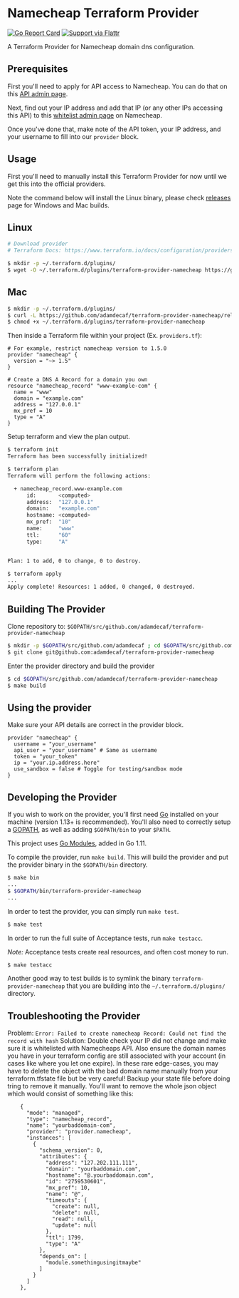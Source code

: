 Namecheap Terraform Provider
==================

[![Go Report Card](https://goreportcard.com/badge/github.com/adamdecaf/terraform-provider-namecheap)](https://goreportcard.com/report/github.com/adamdecaf/terraform-provider-namecheap)
[![Support via Flattr](https://button.flattr.com/flattr-badge-large.png)](https://flattr.com/@adamdecaf)

A Terraform Provider for Namecheap domain dns configuration.

Prerequisites
---------------------

First you'll need to apply for API access to Namecheap. You can do that on this [API admin page](https://ap.www.namecheap.com/settings/tools/apiaccess/).

Next, find out your IP address and add that IP (or any other IPs accessing this API) to this [whitelist admin page](https://ap.www.namecheap.com/settings/tools/apiaccess/whitelisted-ips) on Namecheap.

Once you've done that, make note of the API token, your IP address, and your username to fill into our `provider` block.

Usage
---------------------

First you'll need to manually install this Terraform Provider for now until we get this into the official providers.

Note the command below will install the Linux binary, please check [releases](https://github.com/adamdecaf/terraform-provider-namecheap/releases) page for Windows and Mac builds.

## Linux

```bash
# Download provider
# Terraform Docs: https://www.terraform.io/docs/configuration/providers.html#third-party-plugins

$ mkdir -p ~/.terraform.d/plugins/
$ wget -O ~/.terraform.d/plugins/terraform-provider-namecheap https://github.com/adamdecaf/terraform-provider-namecheap/releases/download/1.5.0/terraform-provider-namecheap-linux-amd64
```

## Mac

```bash
$ mkdir -p ~/.terraform.d/plugins/
$ curl -L https://github.com/adamdecaf/terraform-provider-namecheap/releases/download/1.5.0/terraform-provider-namecheap-osx-amd64 > ~/.terraform.d/plugins/terraform-provider-namecheap
$ chmod +x ~/.terraform.d/plugins/terraform-provider-namecheap
```

Then inside a Terraform file within your project (Ex. `providers.tf`):

```hcl
# For example, restrict namecheap version to 1.5.0
provider "namecheap" {
  version = "~> 1.5"
}

# Create a DNS A Record for a domain you own
resource "namecheap_record" "www-example-com" {
  name = "www"
  domain = "example.com"
  address = "127.0.0.1"
  mx_pref = 10
  type = "A"
}
```

Setup terraform and view the plan output.

```bash
$ terraform init
Terraform has been successfully initialized!

$ terraform plan
Terraform will perform the following actions:

  + namecheap_record.www-example.com
      id:       <computed>
      address:  "127.0.0.1"
      domain:   "example.com"
      hostname: <computed>
      mx_pref:  "10"
      name:     "www"
      ttl:      "60"
      type:     "A"


Plan: 1 to add, 0 to change, 0 to destroy.

$ terraform apply
...
Apply complete! Resources: 1 added, 0 changed, 0 destroyed.
```

Building The Provider
---------------------

Clone repository to: `$GOPATH/src/github.com/adamdecaf/terraform-provider-namecheap`

```bash
$ mkdir -p $GOPATH/src/github.com/adamdecaf ; cd $GOPATH/src/github.com/adamdecaf
$ git clone git@github.com:adamdecaf/terraform-provider-namecheap
```

Enter the provider directory and build the provider

```bash
$ cd $GOPATH/src/github.com/adamdecaf/terraform-provider-namecheap
$ make build
```

Using the provider
----------------------

Make sure your API details are correct in the provider block.

```hcl
provider "namecheap" {
  username = "your_username"
  api_user = "your_username" # Same as username
  token = "your_token"
  ip = "your.ip.address.here"
  use_sandbox = false # Toggle for testing/sandbox mode
}
```

Developing the Provider
---------------------------

If you wish to work on the provider, you'll first need [Go](http://www.golang.org) installed on your machine (version 1.13+ is recommended). You'll also need to correctly setup a [GOPATH](http://golang.org/doc/code.html#GOPATH), as well as adding `$GOPATH/bin` to your `$PATH`.

This project uses [Go Modules](https://github.com/golang/go/wiki/Modules), added in Go 1.11.

To compile the provider, run `make build`. This will build the provider and put the provider binary in the `$GOPATH/bin` directory.

```bash
$ make bin
...
$ $GOPATH/bin/terraform-provider-namecheap
...
```

In order to test the provider, you can simply run `make test`.

```bash
$ make test
```

In order to run the full suite of Acceptance tests, run `make testacc`.

*Note:* Acceptance tests create real resources, and often cost money to run.

```bash
$ make testacc
```

Another good way to test builds is to symlink the binary `terraform-provider-namecheap` that you are building into the `~/.terraform.d/plugins/` directory.


Troubleshooting the Provider
---------------------------

Problem: `Error: Failed to create namecheap Record: Could not find the record with hash`
Solution: Double check your IP did not change and make sure it is whitelisted with Namecheaps API. Also ensure the domain names you have in your terraform config are still associated with your account (in cases like where you let one expire). In these rare edge-cases, you may have to delete the object with the bad domain name manually from your terraform.tfstate file but be very careful! Backup your state file before doing tring to remove it manually. You'll want to remove the whole json object which would consist of something like this:

```
    {
      "mode": "managed",
      "type": "namecheap_record",
      "name": "yourbaddomain-com",
      "provider": "provider.namecheap",
      "instances": [
        {
          "schema_version": 0,
          "attributes": {
            "address": "127.202.111.111",
            "domain": "yourbaddomain.com",
            "hostname": "@.yourbaddomain.com",
            "id": "2759530601",
            "mx_pref": 10,
            "name": "@",
            "timeouts": {
              "create": null,
              "delete": null,
              "read": null,
              "update": null
            },
            "ttl": 1799,
            "type": "A"
          },
          "depends_on": [
            "module.somethingusingitmaybe"
          ]
        }
      ]
    },
```
